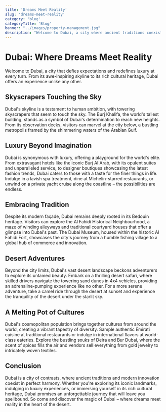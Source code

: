 ```yaml
---
title: 'Dreams Meet Reality'
slug: 'dreams-meet-reality'
category: 'blog'
categoryTitle: 'Blog'
banner: "../images/property-management.jpg"
description: "Welcome to Dubai, a city where ancient traditions coexist harmoniously"
---
```


# Dubai: Where Dreams Meet Reality

Welcome to Dubai, a city that defies expectations and redefines luxury at every turn. From its awe-inspiring skyline to its rich cultural heritage, Dubai offers an experience unlike any other.

## Skyscrapers Touching the Sky

Dubai's skyline is a testament to human ambition, with towering skyscrapers that seem to touch the sky. The Burj Khalifa, the world's tallest building, stands as a symbol of Dubai's determination to reach new heights. From its observation decks, visitors can marvel at the city below, a bustling metropolis framed by the shimmering waters of the Arabian Gulf.

## Luxury Beyond Imagination

Dubai is synonymous with luxury, offering a playground for the world's elite. From extravagant hotels like the iconic Burj Al Arab, with its opulent suites and unparalleled service, to designer boutiques showcasing the latest fashion trends, Dubai caters to those with a taste for the finer things in life. Indulge in a lavish spa treatment, dine at Michelin-starred restaurants, or unwind on a private yacht cruise along the coastline – the possibilities are endless.

## Embracing Tradition

Despite its modern façade, Dubai remains deeply rooted in its Bedouin heritage. Visitors can explore the Al Fahidi Historical Neighbourhood, a maze of winding alleyways and traditional courtyard houses that offer a glimpse into Dubai's past. The Dubai Museum, housed within the historic Al Fahidi Fort, showcases the city's journey from a humble fishing village to a global hub of commerce and innovation.

## Desert Adventures

Beyond the city limits, Dubai's vast desert landscape beckons adventurers to explore its untamed beauty. Embark on a thrilling desert safari, where skilled drivers navigate the towering sand dunes in 4x4 vehicles, providing an adrenaline-pumping experience like no other. For a more serene adventure, take a camel ride through the desert at sunset and experience the tranquility of the desert under the starlit sky.

## A Melting Pot of Cultures

Dubai's cosmopolitan population brings together cultures from around the world, creating a vibrant tapestry of diversity. Sample authentic Emirati cuisine at traditional restaurants or indulge in international flavors at world-class eateries. Explore the bustling souks of Deira and Bur Dubai, where the scent of spices fills the air and vendors sell everything from gold jewelry to intricately woven textiles.

## Conclusion

Dubai is a city of contrasts, where ancient traditions and modern innovation coexist in perfect harmony. Whether you're exploring its iconic landmarks, indulging in luxury experiences, or immersing yourself in its rich cultural heritage, Dubai promises an unforgettable journey that will leave you spellbound. So come and discover the magic of Dubai – where dreams meet reality in the heart of the desert.
